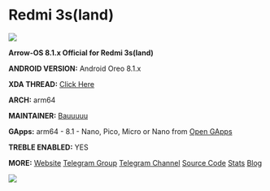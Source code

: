 # Redmi 3s(land)
![
](https://github.com/ArrowOS/getting_started/raw/master/etc/logo.png?raw=true)

**Arrow-OS 8.1.x Official for Redmi 3s(land)**

**ANDROID VERSION:** Android Oreo 8.1.x 

**XDA THREAD:** [Click Here](https://forum.xda-developers.com/xiaomi-redmi-3s/development/rom-arrowos-redmi-3s-t3818752)

**ARCH:** arm64

**MAINTAINER:** [Bauuuuu](https://github.com/bauuuuu)

**GApps:** arm64 - 8.1 - Nano, Pico, Micro or Nano from [Open GApps](opengapps.org)

**TREBLE ENABLED:** YES


**MORE:**
[Website](https;//arrowos.net)
[Telegram Group](https;//t.me/arrowos)
[Telegram Channel](https;//t.me/arrow_os)
[Source Code](https;//github.com/arrowos)
[Stats](https;//stats.arrowos.net)
[Blog](https;//blog.arrowos.net)

![](https://cdn2.gsmarena.com/vv/pics/xiaomi/xiaomi-redmi-3s1.jpg)